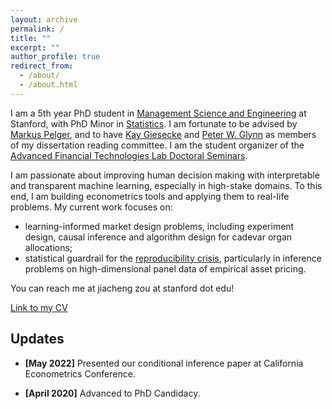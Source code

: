 ```yaml
---
layout: archive
permalink: /
title: ""
excerpt: ""
author_profile: true
redirect_from: 
  - /about/
  - /about.html
---
```

I am a 5th year PhD student in [Management Science and Engineering](https://msande.stanford.edu/) at Stanford, with PhD Minor in [Statistics](https://statistics.stanford.edu/). I am fortunate to be advised by [Markus Pelger](https://mpelger.people.stanford.edu/), and to have [Kay Giesecke](https://giesecke.people.stanford.edu/) and [Peter W. Glynn](https://web.stanford.edu/~glynn/) as members of my dissertation reading committee. I am the student organizer of the [Advanced Financial Technologies Lab Doctoral Seminars](https://fintech.stanford.edu/events/doctoral-seminars). 

I am passionate about improving human decision making with interpretable and transparent machine learning, especially in high-stake domains. To this end, I am building econometrics tools and applying them to real-life problems. My current work focuses on:
 - learning-informed market design problems, including experiment design, causal inference and algorithm design for cadevar organ allocations;
 - statistical guardrail for the [reproducibility crisis](https://www.nature.com/articles/533452a), particularly in inference problems on high-dimensional panel data of empirical asset pricing.

You can reach me at jiacheng zou at stanford dot edu!

[Link to my CV](https://drive.google.com/file/d/1JpwM2UUtm8bvMU090gdG5jjB63Kvvg-g/view?usp=sharing)

Updates
------
* **[May 2022]** Presented our conditional inference paper at California Econometrics Conference.

* **[April 2020]** Advanced to PhD Candidacy.
